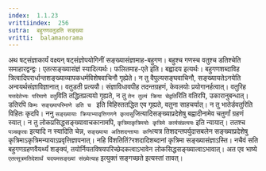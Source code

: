 ```yaml
---
index:  1.1.23
vrittiindex:  256
sutra:  बहुगणवतुडति सङ्ख्या
vritti:  balamanorama 
---
```


अथ षट्संज्ञाकार्यं वक्ष्यन् षट्संज्ञोपयोगिनीं सङ्ख्यासंज्ञामाह-बहुगण। बहुश्च गणस्च वतुश्च डतिश्चेति समाहारद्वन्द्वः। एतत्सङ्ख्यासंज्ञं स्यादित्यर्थः। फलितमाह-एते इति। बह्वादय इत्यर्थः। बहुगणशब्दाविह त्रित्वादिपरार्धान्तशङ्ख्याव्यापकधर्मविशेषवाचिनौ गृह्येते। न तु वैपुल्यसङ्घवाचिनौ, सङ्ख्यायतेऽनयेति अन्वयर्थसंज्ञाविज्ञानात्। वतुडती प्रत्ययौ। संज्ञाविधावपीह तदन्तग्रहणं, केवलयोः प्रयोगानर्हत्वात्। वतुरिह `यत्तदेतेभ्यः परिमाणे वतु`विति तद्धितप्रत्ययो गृह्यते, न तु `तेन तुल्यं क्रिया चेद्वति`रिति वतिरपि, उकारानुबन्धात्। डतिरपि `किमः सङ्ख्यापरिमाणे डति च ` इति विहिस्ततद्धित एव गृह्यते, वतुना साहचर्यात्। न तु भातेर्डवतुरिति विहितः कृदपि। ननु `सङ्ख्यायाः क्रियाभ्यावृत्तिगणने कृत्वसु`जित्यादिसङ्ख्याप्रदेशेषु बह्वादीनामेव चतुर्णां ग्रहणं स्यात्। न तु लोकप्रसिद्धसङ्ख्यावाचकानामपि, `कृत्रिमाकृत्रिमयोः कृत्रिमे कार्यसंप्रत्ययः` इति न्यायात्। ततश्च `पञ्चकृत्वः` इत्यादि न स्यादिति चेन्न, `सङ्ख्याया अतिशदन्तायाः कनि`त्यत्र तिशदन्तपर्युदासबलेन सङ्ख्याप्रदेशेषु कृत्रिमाऽकृत्रिमन्यायाऽप्रवृत्तिज्ञापनात्। नहि विंशतितिं?रशदादिशब्दानां कृत्रिमा सङ्ख्यासंज्ञाऽस्ति। नचैवं सति बहुगणग्रहणवैयर्थ्यं शङ्क्यं, तयोर्नियतविषयपरिच्छेदकत्वाऽभावेन लोकसिद्धसङ्ख्यात्वाऽभावात्। अत एव भाष्ये `एतत्सूत्रमतिदेशार्थं यदयमसङ्ख्यां संख्येत्याह` इत्युक्तं सङ्गच्छते इत्यस्तां तावत्। 

